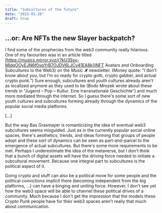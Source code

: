 ```yaml
---
title: "Subcultures of the future"
date: "2023-01-26"
draft: true
---
```


## ...or: Are NFTs the new Slayer backpatch?

I find some of the prophecies from the web3 community really hilarious. One of my favourites was in an article titled [https://musicx.mirror.xyz/r7kU3Ssy-MldqOOyEJN6f0vqYrB7OJDV6LJCy41EA8k](NFT Avatars and Onboarding Subcultures to the Web3) on the *Music ✘* newsletter. (Money quote: "I don’t know about you, but I’m so ready for crypto goth, crypto gabber, and actual crypto punk.") Sure enough, subcultures and youth cultures already aren't as localized anymore as they used to be (Bodo Mrozek wrote about these trends in "Jugend – Pop – Kultur. Eine transnationale Geschichte") and much more mediated through the internet. So I guess there's some sort of new youth cultures and subcultures forming already through the dynamics of the popular social media platforms.

[...]

But the way Bas Grasmayer is romanticizing the idea of eventual web3 subcultures seems misguided. Just as in the currently popular social online spaces, there's aesthetics, trends, and ideas forming that groups of people adopt and these sort of dynamics can be seen as part-and-parcel to the emergence of actual subcultures. But there's some more requirements to be met. Perhaps I underestimate the idea of the metaverse, but I don't think that a bunch of digital assets will have the driving force needed to initiate a subcultural movement. Because one integral part to subcultures is the political aspect of it. 

Going crypto and stuff can also be a political move for some people and the political convictions implicit there (becoming independent from the big platforms, ...) can have a binging and uniting force. However, I don't see yet how the web3 space will be able to channel these political drives of a community. Much because I don't get the impression that the models these Crypto Punk people have for their web3 spaces aren't really that much about communication.